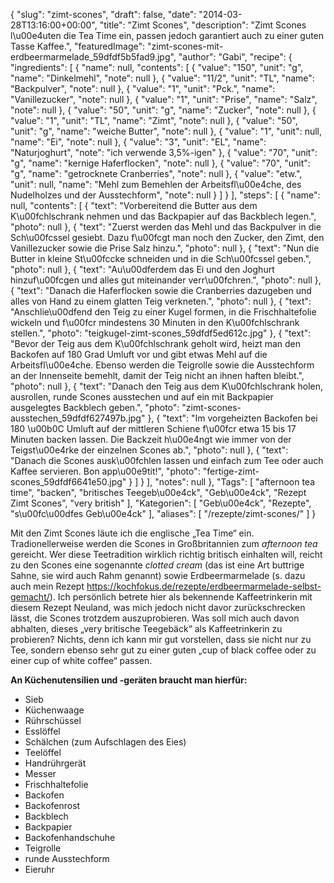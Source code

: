 {
    "slug": "zimt-scones",
    "draft": false,
    "date": "2014-03-28T13:16:00+00:00",
    "title": "Zimt Scones",
    "description": "Zimt Scones l\u00e4uten die Tea Time ein, passen jedoch garantiert auch zu einer guten Tasse Kaffee.",
    "featuredImage": "zimt-scones-mit-erdbeermarmelade_59dfdf5b5fad9.jpg",
    "author": "Gabi",
    "recipe": {
        "ingredients": [
            {
                "name": null,
                "contents": [
                    {
                        "value": "150",
                        "unit": "g",
                        "name": "Dinkelmehl",
                        "note": null
                    },
                    {
                        "value": "11\/2",
                        "unit": "TL",
                        "name": "Backpulver",
                        "note": null
                    },
                    {
                        "value": "1",
                        "unit": "Pck.",
                        "name": "Vanillezucker",
                        "note": null
                    },
                    {
                        "value": "1",
                        "unit": "Prise",
                        "name": "Salz",
                        "note": null
                    },
                    {
                        "value": "50",
                        "unit": "g",
                        "name": "Zucker",
                        "note": null
                    },
                    {
                        "value": "1",
                        "unit": "TL",
                        "name": "Zimt",
                        "note": null
                    },
                    {
                        "value": "50",
                        "unit": "g",
                        "name": "weiche Butter",
                        "note": null
                    },
                    {
                        "value": "1",
                        "unit": null,
                        "name": "Ei",
                        "note": null
                    },
                    {
                        "value": "3",
                        "unit": "EL",
                        "name": "Naturjoghurt",
                        "note": "ich verwende 3,5%-igen"
                    },
                    {
                        "value": "70",
                        "unit": "g",
                        "name": "kernige Haferflocken",
                        "note": null
                    },
                    {
                        "value": "70",
                        "unit": "g",
                        "name": "getrocknete Cranberries",
                        "note": null
                    },
                    {
                        "value": "etw.",
                        "unit": null,
                        "name": "Mehl zum Bemehlen der Arbeitsfl\u00e4che, des Nudelholzes und der Ausstechform",
                        "note": null
                    }
                ]
            }
        ],
        "steps": [
            {
                "name": null,
                "contents": [
                    {
                        "text": "Vorbereitend die Butter aus dem K\u00fchlschrank nehmen und das Backpapier auf das Backblech legen.",
                        "photo": null
                    },
                    {
                        "text": "Zuerst werden das Mehl und das Backpulver in die Sch\u00fcssel gesiebt. Dazu f\u00fcgt man noch den Zucker, den Zimt, den Vanillezucker sowie die Prise Salz hinzu.",
                        "photo": null
                    },
                    {
                        "text": "Nun die Butter in kleine St\u00fccke schneiden und in die Sch\u00fcssel geben.",
                        "photo": null
                    },
                    {
                        "text": "Au\u00dferdem das Ei und den Joghurt hinzuf\u00fcgen und alles gut miteinander verr\u00fchren.",
                        "photo": null
                    },
                    {
                        "text": "Danach die Haferflocken sowie die Cranberries dazugeben und alles von Hand zu einem glatten Teig verkneten.",
                        "photo": null
                    },
                    {
                        "text": "Anschlie\u00dfend den Teig zu einer Kugel formen, in die Frischhaltefolie wickeln und f\u00fcr mindestens 30 Minuten in den K\u00fchlschrank stellen.",
                        "photo": "teigkugel-zimt-scones_59dfdf5ed612c.jpg"
                    },
                    {
                        "text": "Bevor der Teig aus dem K\u00fchlschrank geholt wird, heizt man den Backofen auf 180 Grad Umluft vor und gibt etwas Mehl auf die Arbeitsfl\u00e4che. Ebenso werden die Teigrolle sowie die Ausstechform an der Innenseite bemehlt, damit der Teig nicht an ihnen haften bleibt.",
                        "photo": null
                    },
                    {
                        "text": "Danach den Teig aus dem K\u00fchlschrank holen, ausrollen,  runde Scones ausstechen und auf ein mit Backpapier ausgelegtes Backblech geben.",
                        "photo": "zimt-scones-ausstechen_59dfdf627497b.jpg"
                    },
                    {
                        "text": "Im vorgeheizten Backofen bei  180 \u00b0C Umluft auf der mittleren Schiene f\u00fcr etwa 15 bis 17 Minuten backen lassen. Die Backzeit h\u00e4ngt wie immer von der Teigst\u00e4rke der einzelnen Scones ab.",
                        "photo": null
                    },
                    {
                        "text": "Danach die Scones ausk\u00fchlen lassen und einfach zum Tee oder auch Kaffee servieren. Bon app\u00e9tit!",
                        "photo": "fertige-zimt-scones_59dfdf6641e50.jpg"
                    }
                ]
            }
        ],
        "notes": null
    },
    "Tags": [
        "afternoon tea time",
        "backen",
        "britisches Teegeb\u00e4ck",
        "Geb\u00e4ck",
        "Rezept Zimt Scones",
        "very british"
    ],
    "Kategorien": [
        "Geb\u00e4ck",
        "Rezepte",
        "s\u00fc\u00dfes Geb\u00e4ck"
    ],
    "aliases": [
        "\/rezepte\/zimt-scones\/"
    ]
}

Mit den Zimt Scones läute ich die englische &#8222;Tea Time&#8220; ein. Tradionellerweise werden die Scones in Großbritannien zum _afternoon tea_ gereicht. Wer diese Teetradition wirklich richtig britisch einhalten will, reicht zu den Scones eine sogenannte _clotted cream_ (das ist eine Art buttrige Sahne, sie wird auch Rahm genannt) sowie Erdbeermarmelade (s. dazu auch mein Rezept https://kochfokus.de/rezepte/erdbeermarmelade-selbst-gemacht/). Ich persönlich betrete hier als bekennende Kaffeetrinkerin mit diesem Rezept Neuland, was mich jedoch nicht davor zurückschrecken lässt, die Scones trotzdem auszuprobieren. Was soll mich auch davon abhalten, dieses &#8222;very britische Teegebäck&#8220; als Kaffeetrinkerin zu probieren? Nichts, denn ich kann mir gut vorstellen, dass sie nicht nur zu Tee, sondern ebenso sehr gut zu einer guten &#8222;cup of black coffee oder zu einer cup of white coffee&#8220; passen.

**An Küchenutensilien und -geräten braucht man hierfür:**

 * Sieb
 * Küchenwaage
 * Rührschüssel
 * Esslöffel
 * Schälchen (zum Aufschlagen des Eies)
 * Teelöffel
 * Handrührgerät
 * Messer
 * Frischhaltefolie
 * Backofen
 * Backofenrost
 * Backblech
 * Backpapier
 * Backofenhandschuhe
 * Teigrolle
 * runde Ausstechform
 * Eieruhr
